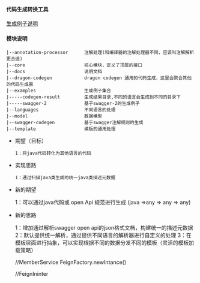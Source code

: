

#### 代码生成转换工具
[生成例子说明](./docs/brief-description-of-the-code-generation-process.md)

#### 模块说明
```
|--annotation-processor      注解处理(和编译器的注解处理器不同，应该叫注解解析更合适)
|--core                      核心模块，定义了顶层的接口
|--docs                      说明文档
|--dragon-codegen            dragon codegen 通用的代码生成，这里会聚合其他的代码生成器
|--examples                  生成例子集合
|-----codegen-result         生成结果目录,不同的语言会生成到不同的目录下
|-----swagger-2              基于swagger-2的生成例子
|--languages                 不同语言的处理
|--model                     数据模型
|--swagger-codegen           基于swagger注解规则的生成
|--template                  模板的通用处理
```

- 期望（目标）

      1：将java代码转化为其他语言的代码

- 实现思路

      1：通过扫描java类生成的统一java类描述元数据


- 新的期望

     1：可以通过java代码或 open Api 规范进行生成 (java =>any => any => any)

- 新的思路

     1：增加通过解析swagger open api的json格式文档，构建统一的描述元数据
     2：默认提供统一解析，通过提供不同语言的解析器进行自定义的处理
     3：在模板层面进行抽象，可以实现根据不同的数据分发不同的模板（灵活的模板加载策略）
     
     //MemberService
    FeignFactory.newIntance()
    
    //FeignIninter